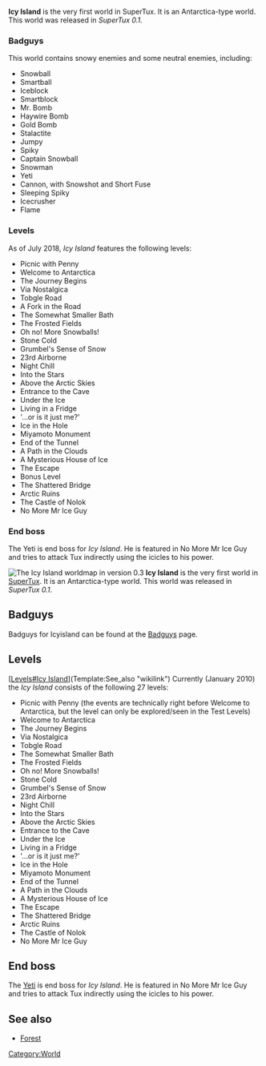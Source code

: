 **Icy Island** is the very first world in SuperTux. It is an Antarctica-type world. This world was released in _SuperTux 0.1_.

### Badguys
This world contains snowy enemies and some neutral enemies, including:
* Snowball
* Smartball
* Iceblock
* Smartblock
* Mr. Bomb
* Haywire Bomb
* Gold Bomb
* Stalactite
* Jumpy
* Spiky
* Captain Snowball
* Snowman
* Yeti
* Cannon, with Snowshot and Short Fuse
* Sleeping Spiky
* Icecrusher
* Flame

### Levels
As of July 2018, _Icy Island_ features the following levels:

* Picnic with Penny
* Welcome to Antarctica
* The Journey Begins
* Via Nostalgica
* Tobgle Road
* A Fork in the Road
* The Somewhat Smaller Bath
* The Frosted Fields
* Oh no! More Snowballs!
* Stone Cold
* Grumbel's Sense of Snow
* 23rd Airborne
* Night Chill
* Into the Stars
* Above the Arctic Skies
* Entrance to the Cave
* Under the Ice
* Living in a Fridge
* '...or is it just me?'
* Ice in the Hole
* Miyamoto Monument
* End of the Tunnel
* A Path in the Clouds
* A Mysterious House of Ice
* The Escape
* Bonus Level
* The Shattered Bridge
* Arctic Ruins
* The Castle of Nolok
* No More Mr Ice Guy

### End boss
The Yeti is end boss for _Icy Island_. He is featured in No More Mr Ice Guy and tries to attack Tux indirectly using the icicles to his power.




![The Icy Island worldmap in version 0.3](images/Worldmap1_2.png "fig:The Icy Island worldmap in version 0.3") **Icy Island** is the very first world in [SuperTux](SuperTux "wikilink"). It is an Antarctica-type world. This world was released in *SuperTux 0.1*.

Badguys
-------

Badguys for Icyisland can be found at the [Badguys](Badguys "wikilink") page.

Levels
------

[[Levels\#Icy Island](Levels#Icy_Island "wikilink")](Template:See_also "wikilink") Currently (January 2010) the *Icy Island* consists of the following 27 levels:

-   Picnic with Penny (the events are technically right before Welcome to Antarctica, but the level can only be explored/seen in the Test Levels)
-   Welcome to Antarctica
-   The Journey Begins
-   Via Nostalgica
-   Tobgle Road
-   The Somewhat Smaller Bath
-   The Frosted Fields
-   Oh no! More Snowballs!
-   Stone Cold
-   Grumbel's Sense of Snow
-   23rd Airborne
-   Night Chill
-   Into the Stars
-   Above the Arctic Skies
-   Entrance to the Cave
-   Under the Ice
-   Living in a Fridge
-   '...or is it just me?'
-   Ice in the Hole
-   Miyamoto Monument
-   End of the Tunnel
-   A Path in the Clouds
-   A Mysterious House of Ice
-   The Escape
-   The Shattered Bridge
-   Arctic Ruins
-   The Castle of Nolok
-   No More Mr Ice Guy

End boss
--------

The [Yeti](Yeti "wikilink") is end boss for *Icy Island*. He is featured in No More Mr Ice Guy and tries to attack Tux indirectly using the icicles to his power.

See also
--------

-   [Forest](Forest "wikilink")

<Category:World>
